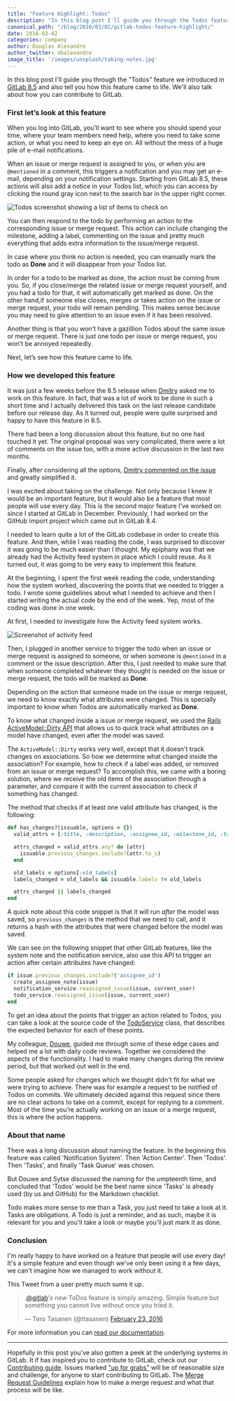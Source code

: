 ```yaml
---
title: "Feature Highlight: Todos"
description: "In this blog post I'll guide you through the Todos feature we introduced in GitLab 8.5 and also tell you how this feature came to life."
canonical_path: "/blog/2016/03/02/gitlab-todos-feature-highlight/"
date: 2016-03-02
categories: company
author: Douglas Alexandre
author_twitter: dbalexandre
image_title: '/images/unsplash/taking-notes.jpg'
---
```


In this blog post I'll guide you through the "Todos" feature we introduced in
[GitLab 8.5](/releases/2016/02/22/gitlab-8-5-released/)
and also tell you how this feature came to life.
We'll also talk about how you can contribute to GitLab.

<!-- more -->

### First let’s look at this feature

When you log into GitLab, you'll want to see where you should spend your time,
where your team members need help, where you need to take some action, or what
you need to keep an eye on. All without the mess of a huge pile of e-mail
notifications.

When an issue or merge request is assigned to you, or when you are `@mentioned`
in a comment, this triggers a notification and you may get an e-mail, depending
on your notification settings. Starting from GitLab 8.5, these actions will
also add a notice in your Todos list, which you can access by clicking the
round gray icon next to the search bar in the upper right corner.

![Todos screenshot showing a list of items to check on](/images/blogimages/todos-screenshot.jpg)

You can then respond to the todo by performing an action to the corresponding
issue or merge request. This action can include changing the milestone, adding
a label, commenting on the issue and pretty much everything that adds extra
information to the issue/merge request.

In case where you think no action is needed, you can manually mark the todo as
**Done** and it will disappear from your Todos list.

In order for a todo to be marked as done, the action must be coming from you.
So, if you close/merge the related issue or merge request yourself, and you had
a todo for that, it will automatically get marked as done. On the other hand,if
someone else closes, merges or takes action on the issue or merge request, your
todo will remain pending. This makes sense because you may need to give
attention to an issue even if it has been resolved.

Another thing is that you won't have a gazillion Todos about the same issue or
merge request. There is just one todo per issue or merge request, you won’t be
annoyed repeatedly.

Next, let’s see how this feature came to life.

### How we developed this feature

It was just a few weeks before the 8.5 release when
[Dmitry](https://twitter.com/dzaporozhets) asked me to work on this feature.
In fact, that was a lot of work to be done in such a short time and I actually
delivered this task on the last release candidate before our release day.
As it turned out, people were quite surprised and happy to have this feature in
8.5.

There had been a long discussion about this feature, but no one had touched it
yet. The original proposal was very complicated, there were a lot of comments
on the issue too, with a more active discussion in the last two months.

Finally, after considering all the options,
[Dmitry commented on the issue][comment] and greatly simplified it.

I was excited about taking on the challenge. Not only because I knew it would
be an important feature, but it would also be a feature that most people will
use every day. This is the second major feature I've worked on since I started
at GitLab in December. Previously, I had worked on the GitHub import project
which came out in GitLab 8.4.

I needed to learn quite a lot of the GitLab codebase in order to create this
feature. And then, while I was reading the code, I was surprised to discover it
was going to be much easier than I thought. My epiphany was that we already had
the Activity feed system in place which I could reuse. As it turned out, it was
going to be very easy to implement this feature.

At the beginning, I spent the first week reading the code, understanding how
the system worked, discovering the points that we needed to trigger a todo. I
wrote some guidelines about what I needed to achieve and then I started writing
the actual code by the end of the week. Yep, most of the coding was done in one
week.

At first, I needed to investigate how the Activity feed system works.

![Screenshot of activity feed](/images/blogimages/activity-feed-screenshot.jpg)

Then, I plugged in another service to trigger the todo when an issue or merge
request is assigned to someone, or when someone is `@mentioned` in a comment or
the issue description. After this, I just needed to make sure that when someone
completed whatever they thought is needed on the issue or merge request, the
todo will be marked as **Done**.

Depending on the action that someone made on the issue or merge request, we
need to know exactly what attributes were changed. This is specially important
to know when Todos are automatically marked as **Done**.

To know what changed inside a issue or merge request, we used the
[Rails ActiveModel::Dirty API][dirty] that allows us to quick track what
attributes on a model have changed, even after the model was saved.

The `ActiveModel::Dirty` works very well, except that it doesn't track changes
on associations. So how we determine what changed inside the association? For
example, how to check if a label was added, or removed from an issue or merge
request? To accomplish this, we came with a boring solution, where we receive
the old items of the association through a parameter, and compare it with
the current association to check if something has changed.

The method that checks if at least one valid attribute has changed, is the
following:

```ruby
def has_changes?(issuable, options = {})
  valid_attrs = [:title, :description, :assignee_id, :milestone_id, :target_branch]

  attrs_changed = valid_attrs.any? do |attr|
    issuable.previous_changes.include?(attr.to_s)
  end

  old_labels = options[:old_labels]
  labels_changed = old_labels && issuable.labels != old_labels

  attrs_changed || labels_changed
end
```

A quick note about this code snippet is that it will run _after_ the model was
saved, so `previous_changes` is the method that we need to call, and it returns
a hash with the attributes that were changed before the model was saved.

We can see on the following snippet that other GitLab features, like
the system note and the notification service, also use this API to trigger an
action after certain attributes have changed:

```ruby
if issue.previous_changes.include?('assignee_id')
  create_assignee_note(issue)
  notification_service.reassigned_issue(issue, current_user)
  todo_service.reassigned_issue(issue, current_user)
end
```

To get an idea about the points that trigger an action related to Todos,
you can take a look at the source code of the [TodoService] class, that
describes the expected behavior for each of these points.

My colleague, [Douwe](https://twitter.com/DouweM), guided me through some of
these edge cases and helped me a lot with daily code reviews. Together we
considered the aspects of the functionality. I had to make many changes during
the review period, but that worked out well in the end.

Some people asked for changes which we thought didn't fit for what we were
trying to achieve. There was for example a request to be notified of Todos on
commits. We ultimately decided against this request since there are no clear
actions to take on a commit, except for replying to a comment. Most of the time
you’re actually working on an issue or a merge request, this is where the action
happens.

### About that name

There was a long discussion about naming the feature. In the beginning this
feature was called 'Notification System'. Then 'Action Center'. Then 'Todos'.
Then 'Tasks', and finally 'Task Queue' was chosen.

But Douwe and Sytse discussed the naming for the umpteenth time, and concluded
that 'Todos' would be the best name since 'Tasks' is already used (by us and
GitHub) for the Markdown checklist.

Todo makes more sense to me than a Task, you just need to take a look at it.
Tasks are obligations. A Todo is just a reminder, and as such, maybe it is
relevant for you and you'll take a look or maybe you'll just mark it as done.

### Conclusion

I'm really happy to have worked on a feature that people will use every day!
It's a simple feature and even though we've only been using it a few days,
we can't imagine how we managed to work without it.

This Tweet from a user pretty much sums it up.

<blockquote class="twitter-tweet" data-lang="en"><p lang="en" dir="ltr">.<a href="https://twitter.com/gitlab">@gitlab</a>&#39;s new ToDos feature is simply amazing. Simple feature but something you cannot live without once you tried it.</p>&mdash; Tero Tasanen (@ttasanen) <a href="https://twitter.com/ttasanen/status/702249244950974464">February 23, 2016</a></blockquote>
<script async src="//platform.twitter.com/widgets.js" charset="utf-8"></script>

For more information you can [read our documentation][doc].

---

Hopefully in this post you've also gotten a peek at the underlying systems in GitLab.
It if has inspired you to contribute to GitLab, check out our [Contributing guide][contributing].
Issues marked ["up for grabs"][up for grabs] will be of reasonable size and
challenge, for anyone to start contributing to GitLab.
The [Merge Request Guidelines][merge request] explain how to make a merge request
and what that process will be like.

[contributing]: https://gitlab.com/gitlab-org/gitlab-ce/blob/master/CONTRIBUTING.md
[up for grabs]: https://gitlab.com/gitlab-org/gitlab-ce/blob/master/CONTRIBUTING.md#i-want-to-contribute
[merge request]: https://gitlab.com/gitlab-org/gitlab-ce/blob/master/CONTRIBUTING.md#merge-requests
[comment]: https://gitlab.com/gitlab-org/gitlab-ce/issues/2425#note_3116626
[dirty]: http://api.rubyonrails.org/classes/ActiveModel/Dirty.html
[todoservice]: https://gitlab.com/gitlab-org/gitlab-ce/blob/8-5-stable/app/services/todo_service.rb
[doc]: http://doc.gitlab.com/ce/workflow/todos.html
